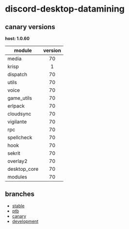 # discord-desktop-datamining

## canary versions

**host: 1.0.60**

| module | version |
| ------ | :-----: |
| media | 70 |
| krisp | 1 |
| dispatch | 70 |
| utils | 70 |
| voice | 70 |
| game_utils | 70 |
| erlpack | 70 |
| cloudsync | 70 |
| vigilante | 70 |
| rpc | 70 |
| spellcheck | 70 |
| hook | 70 |
| sekrit | 70 |
| overlay2 | 70 |
| desktop_core | 70 |
| modules | 70 |

## branches

- [stable](https://github.com/OpenAsar/discord-desktop-datamining/tree/stable)
- [ptb](https://github.com/OpenAsar/discord-desktop-datamining/tree/ptb)
- [canary](https://github.com/OpenAsar/discord-desktop-datamining/tree/canary)
- [development](https://github.com/OpenAsar/discord-desktop-datamining/tree/development)